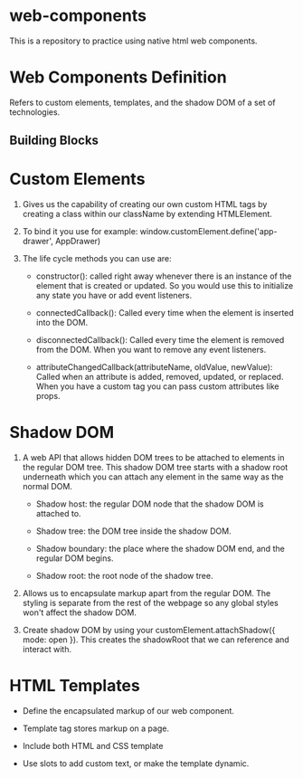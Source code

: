 # web-components
This is a repository to practice using native html web components. 

# Web Components Definition

Refers to custom elements, templates, and the shadow DOM of a set of technologies.

## Building Blocks

# Custom Elements

1. Gives us the capability of creating our own custom HTML tags by creating a class within our className by extending HTMLElement. 

2. To bind it you use for example: window.customElement.define('app-drawer', AppDrawer)

3. The life cycle methods you can use are:
    * constructor(): called right away whenever there is an instance of the element that is created or updated. So you would use this to initialize any state you have or add event listeners.

    * connectedCallback(): Called every time when the element is inserted into the DOM.

    * disconnectedCallback(): Called every time the element is removed from the DOM. When you want to remove any event listeners.

    * attributeChangedCallback(attributeName, oldValue, newValue): Called when an attribute is added, removed, updated, or replaced. When you have a custom tag you can pass custom attributes like props.

# Shadow DOM 

1. A web API that allows hidden DOM trees to be attached to elements in the regular DOM tree. This shadow DOM tree starts with a shadow root underneath which you can attach any element in the same way as the normal DOM. 
 
    * Shadow host: the regular DOM node that the shadow DOM is attached to.

    * Shadow tree: the DOM tree inside the shadow DOM.

    * Shadow boundary: the place where the shadow DOM end, and the regular DOM begins.

    * Shadow root: the root node of the shadow tree. 

2. Allows us to encapsulate markup apart from the regular DOM. The styling is separate from the rest of the webpage so any global styles won't affect the shadow DOM. 

3. Create shadow DOM by using your customElement.attachShadow({ mode: open }). This creates the shadowRoot that we can reference and interact with. 

# HTML Templates

* Define the encapsulated markup of our web component.

* Template tag stores markup on a page.
 
* Include both HTML and CSS template

* Use slots to add custom text, or make the template dynamic.

